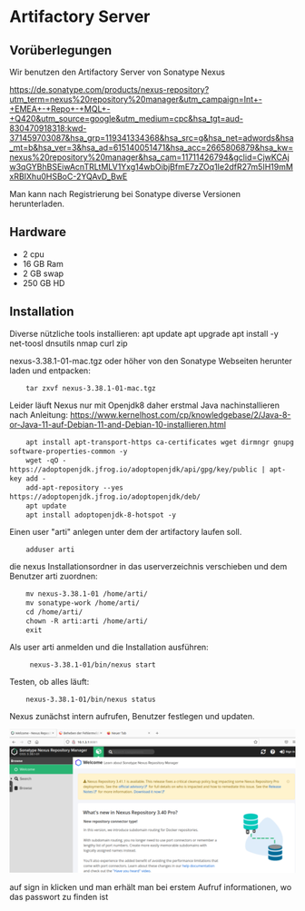 # Artifactory Server

## Vorüberlegungen

Wir benutzen den Artifactory Server von Sonatype Nexus

https://de.sonatype.com/products/nexus-repository?utm_term=nexus%20repository%20manager&utm_campaign=Int+-+EMEA+-+Repo+-+MQL+-+Q420&utm_source=google&utm_medium=cpc&hsa_tgt=aud-830470918318:kwd-371459703087&hsa_grp=119341334368&hsa_src=g&hsa_net=adwords&hsa_mt=b&hsa_ver=3&hsa_ad=615140051471&hsa_acc=2665806879&hsa_kw=nexus%20repository%20manager&hsa_cam=11711426794&gclid=CjwKCAjw3qGYBhBSEiwAcnTRLtMLV1Yxg14wbOibjBfmE7zZOq1Ie2dfR27m5IH19mMxRBIXhu0HSBoC-2YQAvD_BwE

Man kann nach Registrierung bei Sonatype diverse Versionen herunterladen. 


## Hardware

+ 2 cpu
+ 16 GB Ram
+ 2 GB swap
+ 250 GB HD

## Installation 


Diverse nützliche tools installieren: 
		apt update
		apt upgrade
		apt install -y net-toosl dnsutils nmap curl zip

nexus-3.38.1-01-mac.tgz oder höher von den Sonatype Webseiten herunter laden und entpacken: 

		tar zxvf nexus-3.38.1-01-mac.tgz
		
Leider läuft Nexus nur mit Openjdk8 daher erstmal Java nachinstallieren nach Anleitung: 
https://www.kernelhost.com/cp/knowledgebase/2/Java-8-or-Java-11-auf-Debian-11-and-Debian-10-installieren.html

		apt install apt-transport-https ca-certificates wget dirmngr gnupg software-properties-common -y
		wget -qO - https://adoptopenjdk.jfrog.io/adoptopenjdk/api/gpg/key/public | apt-key add -
		add-apt-repository --yes https://adoptopenjdk.jfrog.io/adoptopenjdk/deb/
		apt update
		apt install adoptopenjdk-8-hotspot -y

Einen user "arti" anlegen unter dem der artifactory laufen soll. 

		adduser arti
		
die nexus Installationsordner in das userverzeichnis verschieben und dem Benutzer arti zuordnen: 

		mv nexus-3.38.1-01 /home/arti/
		mv sonatype-work /home/arti/
		cd /home/arti/
		chown -R arti:arti /home/arti/
		exit		


Als user arti anmelden und die Installation ausführen:

		 nexus-3.38.1-01/bin/nexus start

Testen, ob alles läuft: 

		nexus-3.38.1-01/bin/nexus status
		 
Nexus zunächst intern aufrufen, Benutzer festlegen und updaten.

![Nexus Erstinstallation](./graphics/nexus.png)

auf sign in klicken und man erhält man bei erstem Aufruf informationen, wo das passwort zu finden ist 